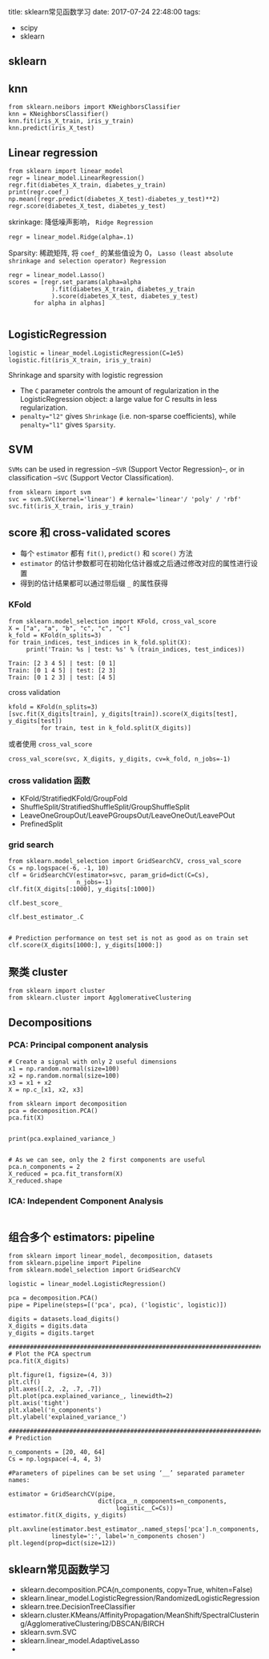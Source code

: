 title: sklearn常见函数学习
date: 2017-07-24 22:48:00
tags:
- scipy
- sklearn


## sklearn



## knn

```
from sklearn.neibors import KNeighborsClassifier
knn = KNeighborsClassifier()
knn.fit(iris_X_train, iris_y_train) 
knn.predict(iris_X_test)

```

## Linear regression

```
from sklearn import linear_model
regr = linear_model.LinearRegression()
regr.fit(diabetes_X_train, diabetes_y_train)
print(regr.coef_)
np.mean((regr.predict(diabetes_X_test)-diabetes_y_test)**2)
regr.score(diabetes_X_test, diabetes_y_test) 
```

skrinkage: 降低噪声影响， `Ridge Regression`

```
regr = linear_model.Ridge(alpha=.1)
```

Sparsity: 稀疏矩阵, 将 `coef_` 的某些值设为 0， `Lasso (least absolute shrinkage and selection operator) Regression` 

```
regr = linear_model.Lasso()
scores = [regr.set_params(alpha=alpha
            ).fit(diabetes_X_train, diabetes_y_train
            ).score(diabetes_X_test, diabetes_y_test)            
       for alpha in alphas]
       
```


## LogisticRegression

```
logistic = linear_model.LogisticRegression(C=1e5)
logistic.fit(iris_X_train, iris_y_train)

```

Shrinkage and sparsity with logistic regression


* The `C` parameter controls the amount of regularization in the LogisticRegression object: a large value for C results in less regularization. 
* `penalty="l2"` gives `Shrinkage` (i.e. non-sparse coefficients), while `penalty="l1"` gives `Sparsity`.


## SVM

`SVMs` can be used in regression –`SVR` (Support Vector Regression)–, or in classification –`SVC` (Support Vector Classification).

```
from sklearn import svm
svc = svm.SVC(kernel='linear') # kernale='linear'/ 'poly' / 'rbf' 
svc.fit(iris_X_train, iris_y_train)
```

## score 和 cross-validated scores

* 每个 `estimator` 都有 `fit()`, `predict()` 和 `score()` 方法
* `estimator` 的估计参数都可在初始化估计器或之后通过修改对应的属性进行设置
* 得到的估计结果都可以通过带后缀 `_` 的属性获得

### KFold

```
from sklearn.model_selection import KFold, cross_val_score
X = ["a", "a", "b", "c", "c", "c"]
k_fold = KFold(n_splits=3)
for train_indices, test_indices in k_fold.split(X):
     print('Train: %s | test: %s' % (train_indices, test_indices))
     
Train: [2 3 4 5] | test: [0 1]
Train: [0 1 4 5] | test: [2 3]
Train: [0 1 2 3] | test: [4 5]
```

cross validation

```
kfold = KFold(n_splits=3)
[svc.fit(X_digits[train], y_digits[train]).score(X_digits[test], y_digits[test])
         for train, test in k_fold.split(X_digits)]
```

或者使用 `cross_val_score`

```
cross_val_score(svc, X_digits, y_digits, cv=k_fold, n_jobs=-1)
```

### cross validation 函数

* KFold/StratifiedKFold/GroupFold
* ShuffleSplit/StratifiedShuffleSplit/GroupShuffleSplit
* LeaveOneGroupOut/LeavePGroupsOut/LeaveOneOut/LeavePOut
* PrefinedSplit


### grid search

```
from sklearn.model_selection import GridSearchCV, cross_val_score
Cs = np.logspace(-6, -1, 10)
clf = GridSearchCV(estimator=svc, param_grid=dict(C=Cs),
                   n_jobs=-1)
clf.fit(X_digits[:1000], y_digits[:1000])        

clf.best_score_                                  

clf.best_estimator_.C                            


# Prediction performance on test set is not as good as on train set
clf.score(X_digits[1000:], y_digits[1000:])    
```


## 聚类 cluster

```
from sklearn import cluster
from sklearn.cluster import AgglomerativeClustering

```


## Decompositions

### PCA: Principal component analysis

```
# Create a signal with only 2 useful dimensions
x1 = np.random.normal(size=100)
x2 = np.random.normal(size=100)
x3 = x1 + x2
X = np.c_[x1, x2, x3]

from sklearn import decomposition
pca = decomposition.PCA()
pca.fit(X)


print(pca.explained_variance_)  


# As we can see, only the 2 first components are useful
pca.n_components = 2
X_reduced = pca.fit_transform(X)
X_reduced.shape
```

### ICA: Independent Component Analysis

```

```


## 组合多个 estimators: pipeline

```
from sklearn import linear_model, decomposition, datasets
from sklearn.pipeline import Pipeline
from sklearn.model_selection import GridSearchCV

logistic = linear_model.LogisticRegression()

pca = decomposition.PCA()
pipe = Pipeline(steps=[('pca', pca), ('logistic', logistic)])

digits = datasets.load_digits()
X_digits = digits.data
y_digits = digits.target

###############################################################################
# Plot the PCA spectrum
pca.fit(X_digits)

plt.figure(1, figsize=(4, 3))
plt.clf()
plt.axes([.2, .2, .7, .7])
plt.plot(pca.explained_variance_, linewidth=2)
plt.axis('tight')
plt.xlabel('n_components')
plt.ylabel('explained_variance_')

###############################################################################
# Prediction

n_components = [20, 40, 64]
Cs = np.logspace(-4, 4, 3)

#Parameters of pipelines can be set using ‘__’ separated parameter names:

estimator = GridSearchCV(pipe,
                         dict(pca__n_components=n_components,
                              logistic__C=Cs))
estimator.fit(X_digits, y_digits)

plt.axvline(estimator.best_estimator_.named_steps['pca'].n_components,
            linestyle=':', label='n_components chosen')
plt.legend(prop=dict(size=12))

```

## sklearn常见函数学习


* sklearn.decomposition.PCA(n_components, copy=True, whiten=False)
* sklearn.linear_model.LogisticRegression/RandomizedLogisticRegression
* sklearn.tree.DecisionTreeClassifier
* sklearn.cluster.KMeans/AffinityPropagation/MeanShift/SpectralClustering/AgglomerativeClustering/DBSCAN/BIRCH
* sklearn.svm.SVC
* sklearn.linear_model.AdaptiveLasso
* 



